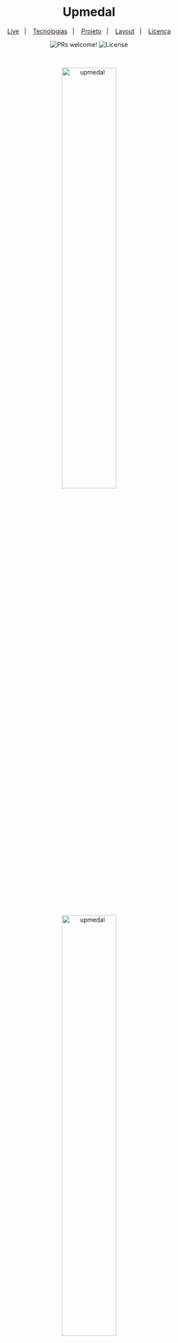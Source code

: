 <h1 align="center">
  Upmedal
</h1>

<p align="center">
  <a href="https://www.linkedin.com/feed/update/urn:li:activity:6835611298382905344/">Live</a>&nbsp;&nbsp;&nbsp;|&nbsp;&nbsp;&nbsp;
  <a href="#-tecnologias">Tecnologias</a>&nbsp;&nbsp;&nbsp;|&nbsp;&nbsp;&nbsp;
  <a href="#-projeto">Projeto</a>&nbsp;&nbsp;&nbsp;|&nbsp;&nbsp;&nbsp;
  <a href="#-layout">Layout</a>&nbsp;&nbsp;&nbsp;|&nbsp;&nbsp;&nbsp;
  <a href="#memo-licença">Licença</a>
</p>

<p align="center">
 <img src="https://img.shields.io/static/v1?label=PRs&message=welcome&color=49AA26&labelColor=000000" alt="PRs welcome!" />

  <img alt="License" src="https://img.shields.io/static/v1?label=license&message=MIT&color=49AA26&labelColor=000000">
</p>

<br>

<p align="center">
  <img alt="upmedal" src=".github/upmedal1.gif" width="50%">
</p>

<p align="center">
  <img alt="upmedal" src=".github/upmedal2.gif" width="50%">
</p>




# 💻 Projeto



É uma reprodução do site e-commerce www.upmedal.com.br feita com VTEX.IO e adicionando uma captura de leads salvando os dados em uma API Gateway da AWS com DynamoDB. Foi feito como desafio da segunda fase do programa HiringCoders em parceria com VTEX e AWS.


## 🚀 Tecnologias:

VTEX.IO -
TypeScript -
NodeJS -
React -
DynamoDB -
AWS Amplify -
AWS API Gateway -
CSS -




### Endereço


https://trombini--hiringcoders2021.myvtex.com/


### Assistir um video demonstrativo

https://www.linkedin.com/feed/update/urn:li:activity:6835611298382905344/

## :memo: Licença

Esse projeto está sob a licença MIT. Veja o arquivo [LICENSE](LICENSE.md) para mais detalhes.

---



## Author:

* **Leandro Trombini** - [LinkedIn](https://www.linkedin.com/in/leandrotrombini/)




